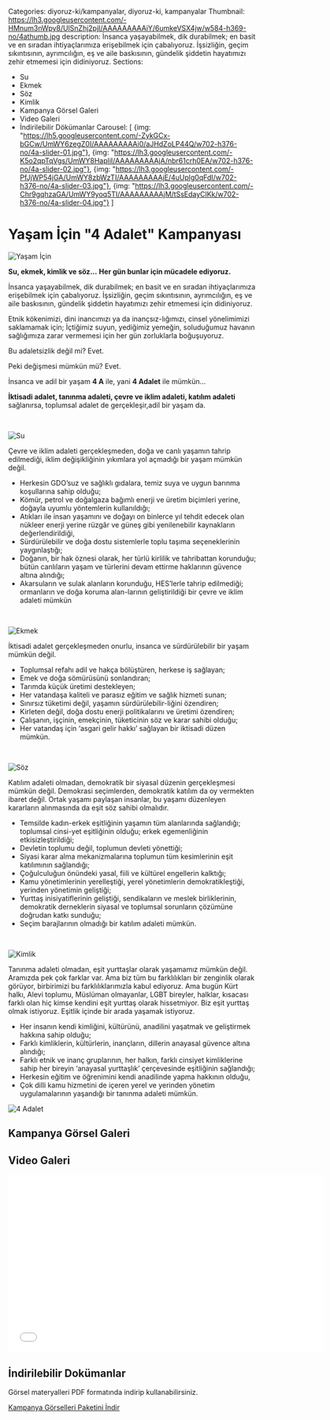 Categories: diyoruz-ki/kampanyalar, diyoruz-ki, kampanyalar
Thumbnail: https://lh3.googleusercontent.com/-HMnum3nWpy8/UlSnZhj2pjI/AAAAAAAAAiY/6umkeVSX4jw/w584-h369-no/4athumb.jpg
description: İnsanca yaşayabilmek, dik durabilmek; en basit ve en sıradan ihtiyaçlarımıza erişebilmek için çabalıyoruz. İşsizliğin, geçim sıkıntısının, ayrımcılığın, eş ve aile baskısının, gündelik şiddetin hayatımızı zehir etmemesi için didiniyoruz.
Sections:
  - Su
  - Ekmek
  - Söz
  - Kimlik
  - Kampanya Görsel Galeri
  - Video Galeri
  - İndirilebilir Dökümanlar
Carousel: [
  {img: "https://lh5.googleusercontent.com/-ZykGCx-bGCw/UmWY6zegZ0I/AAAAAAAAAi0/aJHdZoLP44Q/w702-h376-no/4a-slider-01.jpg"},
  {img: "https://lh3.googleusercontent.com/-K5o2qpTqVgs/UmWY8HapliI/AAAAAAAAAjA/nbr61crh0EA/w702-h376-no/4a-slider-02.jpg"},
  {img: "https://lh3.googleusercontent.com/-PfJjWP54jGA/UmWY8zbWzTI/AAAAAAAAAjE/4uUplg0qFdI/w702-h376-no/4a-slider-03.jpg"},
  {img: "https://lh3.googleusercontent.com/-Chr9gqhzaGA/UmWY9yoq5TI/AAAAAAAAAjM/tSsEdayClKk/w702-h376-no/4a-slider-04.jpg"}
]


# Yaşam İçin "4 Adalet" Kampanyası

![Yaşam İçin](https://lh5.googleusercontent.com/-OYP16LRQacQ/UlRj-D1vE0I/AAAAAAAAAYg/hYqzzZE_4Lc/w584-h269-no/yasamicin.jpg)


**Su, ekmek, kimlik ve söz...**
**Her gün bunlar için mücadele ediyoruz.**

İnsanca yaşayabilmek, dik durabilmek; en basit ve en sıradan ihtiyaçlarımıza erişebilmek için çabalıyoruz.
İşsizliğin, geçim sıkıntısının, ayrımcılığın, eş ve aile baskısının, gündelik şiddetin hayatımızı zehir etmemesi için didiniyoruz.

Etnik kökenimizi, dini inancımızı ya da inançsız-lığımızı, cinsel yönelimimizi saklamamak için;
İçtiğimiz suyun, yediğimiz yemeğin, soluduğumuz havanın sağlığımıza zarar vermemesi için her gün zorluklarla boğuşuyoruz.

Bu adaletsizlik değil mi? Evet.

Peki değişmesi mümkün mü? Evet.

İnsanca ve adil bir yaşam **4 A** ile, yani **4 Adalet** ile mümkün...

**İktisadi adalet, tanınma adaleti, çevre ve iklim adaleti, katılım adaleti** sağlanırsa,
toplumsal adalet de gerçekleşir,adil bir yaşam da.

<br id="Su">

![Su](https://lh5.googleusercontent.com/-W8Eav3tgBsE/UlRj6p2LgtI/AAAAAAAAAYA/Fodvr_2pRe4/w584-h269-no/su.jpg)


Çevre ve iklim adaleti gerçekleşmeden, doğa ve canlı yaşamın tahrip edilmediği, iklim değişikliğinin yıkımlara yol açmadığı bir yaşam mümkün değil.

* Herkesin GDO’suz ve sağlıklı gıdalara, temiz suya ve uygun barınma koşullarına sahip olduğu;
* Kömür, petrol ve doğalgaza bağımlı enerji ve üretim biçimleri yerine, doğayla uyumlu yöntemlerin kullanıldığı;
* Atıkları ile insan yaşamını ve doğayı on binlerce yıl tehdit edecek olan nükleer enerji yerine rüzgâr ve güneş gibi yenilenebilir kaynakların değerlendirildiği,
* Sürdürülebilir ve doğa dostu sistemlerle toplu taşıma seçeneklerinin yaygınlaştığı;
* Doğanın, bir hak öznesi olarak, her türlü kirlilik ve tahribattan korunduğu; bütün canlıların yaşam ve türlerini devam ettirme haklarının güvence altına alındığı;
* Akarsuların ve sulak alanların korunduğu, HES’lerle tahrip edilmediği; ormanların ve doğa koruma alan-larının geliştirildiği bir çevre ve iklim adaleti mümkün

<br id="Ekmek">

![Ekmek](https://lh5.googleusercontent.com/-XM4G3xK312c/UlRj6DrfqkI/AAAAAAAAAX4/XnZeThYttDE/w584-h269-no/ekmek.jpg)


İktisadi adalet gerçekleşmeden onurlu, insanca ve sürdürülebilir bir yaşam mümkün değil.

* Toplumsal refahı adil ve hakça bölüştüren, herkese iş sağlayan;
* Emek ve doğa sömürüsünü sonlandıran;
* Tarımda küçük üretimi destekleyen;
* Her vatandaşa kaliteli ve parasız eğitim ve sağlık hizmeti sunan;
* Sınırsız tüketimi değil, yaşamın sürdürülebilir-liğini özendiren;
* Kirleten değil, doğa dostu enerji politikalarını ve üretimi özendiren;
* Çalışanın, işçinin, emekçinin, tüketicinin söz ve karar sahibi olduğu;
* Her vatandaş için ‘asgari gelir hakkı’ sağlayan bir iktisadi düzen mümkün.

<br id="Söz">

![Söz](https://lh3.googleusercontent.com/-E56oCG5amoI/UlRj8wVIbVI/AAAAAAAAAYQ/4WTXtLcH-Bw/w584-h269-no/soz.jpg)

Katılım adaleti olmadan, demokratik bir siyasal düzenin gerçekleşmesi mümkün değil.
Demokrasi seçimlerden, demokratik katılım da
oy vermekten ibaret değil. Ortak yaşamı paylaşan insanlar, bu yaşamı düzenleyen kararların alınmasında da eşit söz sahibi olmalıdır.

* Temsilde kadın-erkek eşitliğinin yaşamın tüm alanlarında sağlandığı; toplumsal cinsi-yet eşitliğinin olduğu; erkek egemenliğinin etkisizleştirildiği;
* Devletin toplumu değil, toplumun devleti yönettiği;
* Siyasi karar alma mekanizmalarına toplumun tüm kesimlerinin eşit katılımının sağlandığı;
* Çoğulculuğun önündeki yasal, fiili ve kültürel engellerin kalktığı;
* Kamu yönetimlerinin yerelleştiği, yerel yönetimlerin demokratikleştiği, yerinden yönetimin geliştiği;
* Yurttaş inisiyatiflerinin geliştiği, sendikaların ve meslek birliklerinin, demokratik derneklerin siyasal ve toplumsal sorunların çözümüne doğrudan katkı sunduğu;
* Seçim barajlarının olmadığı bir katılım adaleti mümkün.

<br id="Kimlik">

![Kimlik](https://lh5.googleusercontent.com/-VY_Ze78_4Is/UlRj8TwoGQI/AAAAAAAAAYI/sd2Kiv3AkQQ/w584-h269-no/kimlik.jpg)


Tanınma adaleti olmadan, eşit yurttaşlar olarak yaşamamız mümkün değil.
Aramızda pek çok farklar var. Ama biz tüm bu farklılıkları bir zenginlik olarak görüyor,
birbirimizi bu farklılıklarımızla kabul ediyoruz.
Ama bugün Kürt halkı, Alevi toplumu, Müslüman olmayanlar, LGBT bireyler, halklar, kısacası
farklı olan hiç kimse kendini eşit yurttaş olarak
hissetmiyor.
Biz eşit yurttaş olmak istiyoruz. Eşitlik içinde bir arada yaşamak istiyoruz.

* Her insanın kendi kimliğini, kültürünü, anadilini yaşatmak ve geliştirmek hakkına sahip olduğu;
* Farklı kimliklerin, kültürlerin, inançların, dillerin anayasal güvence altına alındığı;
* Farklı etnik ve inanç gruplarının, her halkın, farklı cinsiyet kimliklerine sahip her bireyin ‘anayasal yurttaşlık’ çerçevesinde eşitliğinin sağlandığı;
* Herkesin eğitim ve öğrenimini kendi anadilinde yapma hakkının olduğu,
* Çok dilli kamu hizmetini de içeren yerel ve yerinden yönetim uygulamalarının yaşandığı bir tanınma adaleti mümkün.


![4 Adalet](https://lh3.googleusercontent.com/-cTLNs6b6TTM/UlRj9RWR1aI/AAAAAAAAAYY/imQMICmiizk/w352-h269-no/4a.jpg)


<a id="KampanyaGörselGaleri"></a>
## Kampanya Görsel Galeri

<a id="VideoGaleri"></a>
## Video Galeri

<iframe width="640" height="360" src="//www.youtube.com/embed/videoseries?list=PLg-mtUBXdmEq1vO3NfUjvuTwgK2tpoN7A" frameborder="0" allowfullscreen></iframe>

<a id="İndirilebilirDokümanlar"></a>
## İndirilebilir Dokümanlar

Görsel materyalleri PDF formatında indirip kullanabilirsiniz.

[   Kampanya Görselleri Paketini İndir](https://docs.google.com/uc?export=download&id=0B88KkSwAkgG1djhMMTczT2pvdGc "İndir")

